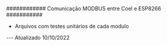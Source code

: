 ############ Comunicação MODBUS entre Coel e ESP8266 ###########

- Arquivos com testes unitários de cada modulo

--- Atualizado 10/10/2022
